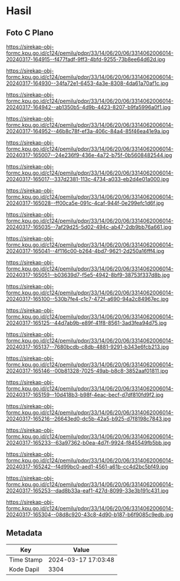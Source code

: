 # Hasil

## Foto C Plano

https://sirekap-obj-formc.kpu.go.id/c124/pemilu/pdpr/33/14/06/20/06/3314062006014-20240317-164915--f477fadf-9ff3-4bfd-9255-73b8ee64d62d.jpg

https://sirekap-obj-formc.kpu.go.id/c124/pemilu/pdpr/33/14/06/20/06/3314062006014-20240317-164930--34fa72e1-6453-4a3e-8308-4da61a70af1c.jpg

https://sirekap-obj-formc.kpu.go.id/c124/pemilu/pdpr/33/14/06/20/06/3314062006014-20240317-164942--ab1350b5-4d9b-4423-8207-b9fa5996a0f1.jpg

https://sirekap-obj-formc.kpu.go.id/c124/pemilu/pdpr/33/14/06/20/06/3314062006014-20240317-164952--46b8c78f-ef3a-406c-84a4-85f46ea41e9a.jpg

https://sirekap-obj-formc.kpu.go.id/c124/pemilu/pdpr/33/14/06/20/06/3314062006014-20240317-165007--24e236f9-436e-4a72-b75f-0b5608482544.jpg

https://sirekap-obj-formc.kpu.go.id/c124/pemilu/pdpr/33/14/06/20/06/3314062006014-20240317-165017--337d2381-113c-4734-a033-eb2d4e01a000.jpg

https://sirekap-obj-formc.kpu.go.id/c124/pemilu/pdpr/33/14/06/20/06/3314062006014-20240317-165028--ff00ca5e-091c-4caf-944f-0e299efc1d6f.jpg

https://sirekap-obj-formc.kpu.go.id/c124/pemilu/pdpr/33/14/06/20/06/3314062006014-20240317-165035--7af29d25-5d02-494c-ab47-2db9bb76a661.jpg

https://sirekap-obj-formc.kpu.go.id/c124/pemilu/pdpr/33/14/06/20/06/3314062006014-20240317-165041--4f116c00-b264-4bd7-9621-2d250a16fff4.jpg

https://sirekap-obj-formc.kpu.go.id/c124/pemilu/pdpr/33/14/06/20/06/3314062006014-20240317-165051--b03639d7-f5e5-4942-8bf9-38753f337d8b.jpg

https://sirekap-obj-formc.kpu.go.id/c124/pemilu/pdpr/33/14/06/20/06/3314062006014-20240317-165100--530b7fe4-c1c7-472f-a690-94a2c84967ec.jpg

https://sirekap-obj-formc.kpu.go.id/c124/pemilu/pdpr/33/14/06/20/06/3314062006014-20240317-165125--44d7ab9b-e89f-41f8-8561-3ad3fea94d75.jpg

https://sirekap-obj-formc.kpu.go.id/c124/pemilu/pdpr/33/14/06/20/06/3314062006014-20240317-165137--7680bcdb-c8db-4881-9291-b343e6fcb213.jpg

https://sirekap-obj-formc.kpu.go.id/c124/pemilu/pdpr/33/14/06/20/06/3314062006014-20240317-165146--00b81328-7025-49ab-b8c8-3852aaf01811.jpg

https://sirekap-obj-formc.kpu.go.id/c124/pemilu/pdpr/33/14/06/20/06/3314062006014-20240317-165159--10d418b3-b98f-4eac-becf-d7df810fd9f2.jpg

https://sirekap-obj-formc.kpu.go.id/c124/pemilu/pdpr/33/14/06/20/06/3314062006014-20240317-165216--26643ed0-dc5b-42a5-b925-d7f8198c7843.jpg

https://sirekap-obj-formc.kpu.go.id/c124/pemilu/pdpr/33/14/06/20/06/3314062006014-20240317-165233--63a97362-b0ea-4d7f-9924-f845549fb5bb.jpg

https://sirekap-obj-formc.kpu.go.id/c124/pemilu/pdpr/33/14/06/20/06/3314062006014-20240317-165242--f4d99bc0-aed1-4561-a61b-cc4d2bc5bf49.jpg

https://sirekap-obj-formc.kpu.go.id/c124/pemilu/pdpr/33/14/06/20/06/3314062006014-20240317-165253--dad8b33a-eaf1-427d-8099-33e3b191c431.jpg

https://sirekap-obj-formc.kpu.go.id/c124/pemilu/pdpr/33/14/06/20/06/3314062006014-20240317-165304--08d8c920-43c8-4d90-b187-b6f9085c9edb.jpg


## Metadata

| Key        | Value               |
| ---------- | ------------------- |
| Time Stamp | 2024-03-17 17:03:48 |
| Kode Dapil | 3304                |




